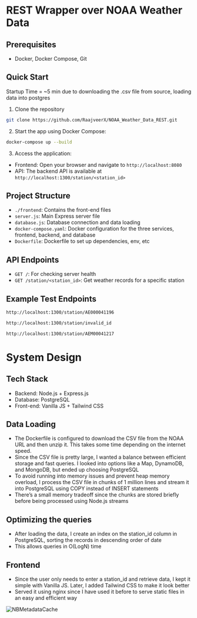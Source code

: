 # REST Wrapper over NOAA Weather Data

## Prerequisites

- Docker, Docker Compose, Git

## Quick Start

Startup Time = ~5 min due to downloading the .csv file from source, loading data into postgres

1. Clone the repository
```bash
git clone https://github.com/RaajveerX/NOAA_Weather_Data_REST.git
```
2. Start the app using Docker Compose:
```bash
docker-compose up --build
```
3. Access the application:
- Frontend: Open your browser and navigate to `http://localhost:8080`
- API: The backend API is available at `http://localhost:1300/station/<station_id>`

## Project Structure
- `./frontend`: Contains the front-end files
- `server.js`: Main Express server file
- `database.js`: Database connection and data loading
- `docker-compose.yaml`: Docker configuration for the three services, frontend, backend, and database
- `Dockerfile`: Dockerfile to set up dependencies, env, etc

## API Endpoints

- `GET /`: For checking server health
- `GET /station/<station_id>`: Get weather records for a specific station

## Example Test Endpoints
```bash
http://localhost:1300/station/AE000041196
```
```bash
http://localhost:1300/station/invalid_id
```
```bash
http://localhost:1300/station/AEM00041217
```
# System Design

## Tech Stack
- Backend: Node.js + Express.js
- Database: PostgreSQL
- Front-end: Vanilla JS + Tailwind CSS

## Data Loading
- The Dockerfile is configured to download the CSV file from the NOAA URL and then unzip it. This takes some time depending on the internet speed.
- Since the CSV file is pretty large, I wanted a balance between efficient storage and fast queries. I looked into options like a Map, DynamoDB, and MongoDB, but ended up choosing PostgreSQL
- To avoid running into memory issues and prevent heap memory overload, I process the CSV file in chunks of 1 million lines and stream it into PostgreSQL using COPY instead of INSERT statements
- There’s a small memory tradeoff since the chunks are stored briefly before being processed using Node.js streams

## Optimizing the queries
- After loading the data, I create an index on the station_id column in PostgreSQL, sorting the records in descending order of date
- This allows queries in O(LogN) time

## Frontend
- Since the user only needs to enter a station_id and retrieve data, I kept it simple with Vanilla JS. Later, I added Tailwind CSS to make it look better
- Served it using nginx since I have used it before to serve static files in an easy and efficient way

![NBMetadataCache](https://github.com/user-attachments/assets/c816e763-18e3-493e-a8ba-bf9546f27c2d)



